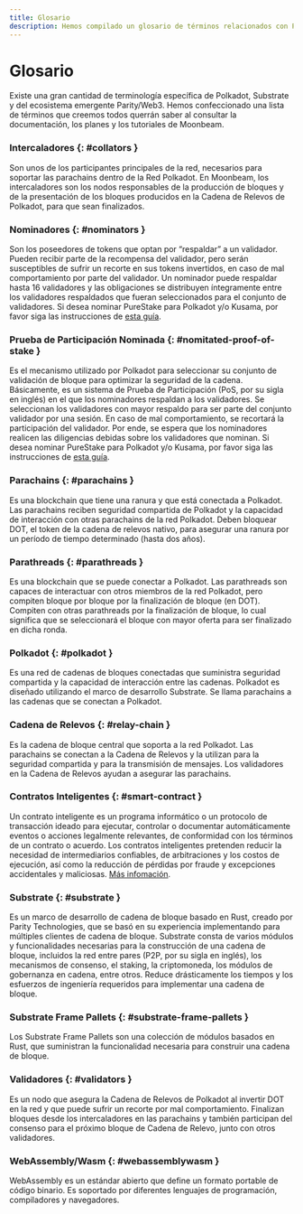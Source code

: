 ```yaml
---
title: Glosario
description: Hemos compilado un glosario de términos relacionados con Polkadot que facilitará el aprendizaje sobre el ecosistema.
---
```


# Glosario

Existe una gran cantidad de terminología específica de Polkadot, Substrate y del ecosistema emergente Parity/Web3. Hemos confeccionado una lista de términos que creemos todos querrán saber al consultar la documentación, los planes y los tutoriales de Moonbeam.

### Intercaladores {: #collators } 

Son unos de los participantes principales de la red, necesarios para soportar las parachains dentro de la Red Polkadot. En Moonbeam, los intercaladores son los nodos responsables de la producción de bloques y de la presentación de los bloques producidos en la Cadena de Relevos de Polkadot, para que sean finalizados.

### Nominadores {: #nominators } 

Son los poseedores de tokens que optan por “respaldar” a un validador. Pueden recibir parte de la recompensa del validador, pero serán susceptibles de sufrir un recorte en sus tokens invertidos, en caso de mal comportamiento por parte del validador. Un nominador puede respaldar hasta 16 validadores y las obligaciones se distribuyen íntegramente entre los validadores respaldados que fueran seleccionados para el conjunto de validadores. Si desea nominar PureStake para Polkadot y/o Kusama, por favor siga las instrucciones de [esta guía](https://www.purestake.com/technology/polkadot-validator/).

### Prueba de Participación Nominada {: #nomitated-proof-of-stake } 

Es el mecanismo utilizado por Polkadot para seleccionar su conjunto de validación de bloque para optimizar la seguridad de la cadena. Básicamente, es un sistema de Prueba de Participación (PoS, por su sigla en inglés) en el que los nominadores respaldan a los validadores. Se seleccionan los validadores con mayor respaldo para ser parte del conjunto validador por una sesión. En caso de mal comportamiento, se recortará la participación del validador. Por ende, se espera que los nominadores realicen las diligencias debidas sobre los validadores que nominan. Si desea nominar PureStake para Polkadot y/o Kusama, por favor siga las instrucciones de [esta guía](https://www.purestake.com/technology/polkadot-validator/).

### Parachains {: #parachains } 

Es una blockchain que tiene una ranura y que está conectada a Polkadot. Las parachains reciben seguridad compartida de Polkadot y la capacidad de interacción con otras parachains de la red Polkadot. Deben bloquear DOT, el token de la cadena de relevos nativo, para asegurar una ranura por un período de tiempo determinado (hasta dos años).

### Parathreads {: #parathreads } 

Es una blockchain que se puede conectar a Polkadot. Las parathreads son capaces de interactuar con otros miembros de la red Polkadot, pero compiten bloque por bloque por la finalización de bloque (en DOT). Compiten con otras parathreads por la finalización de bloque, lo cual significa que se seleccionará el bloque con mayor oferta para ser finalizado en dicha ronda.

### Polkadot {: #polkadot } 

Es una red de cadenas de bloques conectadas que suministra seguridad compartida y la capacidad de interacción entre las cadenas. Polkadot es diseñado utilizando el marco de desarrollo Substrate. Se llama parachains a las cadenas que se conectan a Polkadot.

### Cadena de Relevos {: #relay-chain } 

Es la cadena de bloque central que soporta a la red Polkadot. Las parachains se conectan a la Cadena de Relevos y la utilizan para la seguridad compartida y para la transmisión de mensajes. Los validadores en la Cadena de Relevos ayudan a asegurar las parachains.

### Contratos Inteligentes {: #smart-contract } 

Un contrato inteligente es un programa informático o un protocolo de transacción ideado para ejecutar, controlar o documentar automáticamente eventos o acciones legalmente relevantes, de conformidad con los términos de un contrato o acuerdo. Los contratos inteligentes pretenden reducir la necesidad de intermediarios confiables, de arbitraciones y los costos de ejecución, así como la reducción de pérdidas por fraude y excepciones accidentales y maliciosas. [Más infomación](https://en.wikipedia.org/wiki/Smart_contract).

### Substrate {: #substrate } 

Es un marco de desarrollo de cadena de bloque basado en Rust, creado por Parity Technologies, que se basó en su experiencia implementando para múltiples clientes de cadena de bloque. Substrate consta de varios módulos y funcionalidades necesarias para la construcción de una cadena de bloque, incluidos la red entre pares (P2P, por su sigla en inglés), los mecanismos de consenso, el staking, la criptomoneda, los módulos de gobernanza en cadena, entre otros. Reduce drásticamente los tiempos y los esfuerzos de ingeniería requeridos para implementar una cadena de bloque.

### Substrate Frame Pallets {: #substrate-frame-pallets } 

Los Substrate Frame Pallets son una colección de módulos basados en Rust, que suministran la funcionalidad necesaria para construir una cadena de bloque. 

### Validadores {: #validators } 

Es un nodo que asegura la Cadena de Relevos de Polkadot al invertir DOT en la red y que puede sufrir un recorte por mal comportamiento. Finalizan bloques desde los intercaladores en las parachains y también participan del consenso para el próximo bloque de Cadena de Relevo, junto con otros validadores.

### WebAssembly/Wasm {: #webassemblywasm } 

WebAssembly es un estándar abierto que define un formato portable de código binario. Es soportado por diferentes lenguajes de programación, compiladores y navegadores.
